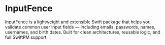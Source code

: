# InputFence
InputFence is a lightweight and extensible Swift package that helps you validate common user input fields — including emails, passwords, names, usernames, and birth dates. Built for clean architectures, reusable logic, and full SwiftPM support.

